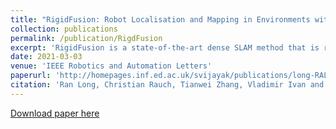 ```yaml
---
title: "RigidFusion: Robot Localisation and Mapping in Environments with Large Dynamic Rigid Objects"
collection: publications
permalink: /publication/RigdFusion
excerpt: 'RigidFusion is a state-of-the-art dense SLAM method that is robust to large dynamic occlusion (over 65%) in the scene, without requiring prior shape or appearance of the dynamic objects. It also contributes a pipeline to simultaneously segment, track and reconstruct the static background and one dynamic rigid body from RGB-D sequences. Importantly, we open source the dataset with the camera and object ground truth trajectories to further inspire other researchers’ work in the area of SLAM in dynamic environments.'
date: 2021-03-03
venue: 'IEEE Robotics and Automation Letters'
paperurl: 'http://homepages.inf.ed.ac.uk/svijayak/publications/long-RAL2021.pdf'
citation: 'Ran Long, Christian Rauch, Tianwei Zhang, Vladimir Ivan and Sethu Vijayakumar, RigidFusion: Robot Localisation and Mapping in Environments with Large Dynamic Rigid Objects, IEEE Robotics and Automation Letters (2021).'
---
```

<!-- RigidFusion is a state-of-the-art dense SLAM method that is robust to large dynamic occlusion (over 65%) in the scene, without requiring prior shape or appearance of the dynamic objects. It also contributes a pipeline to simultaneously segment, track and reconstruct the static background and one dynamic rigid body from RGB-D sequences. Importantly, we open source the dataset with the camera and object ground truth trajectories to further inspire other researchers’ work in the area of SLAM in dynamic environments. -->

[Download paper here](http://homepages.inf.ed.ac.uk/svijayak/publications/long-RAL2021.pdf)
<!-- 
Recommended citation: Ran Long, Christian Rauch, Tianwei Zhang, Vladimir Ivan and Sethu Vijayakumar, RigidFusion: Robot Localisation and Mapping in Environments with Large Dynamic Rigid Objects, IEEE Robotics and Automation Letters (2021). -->